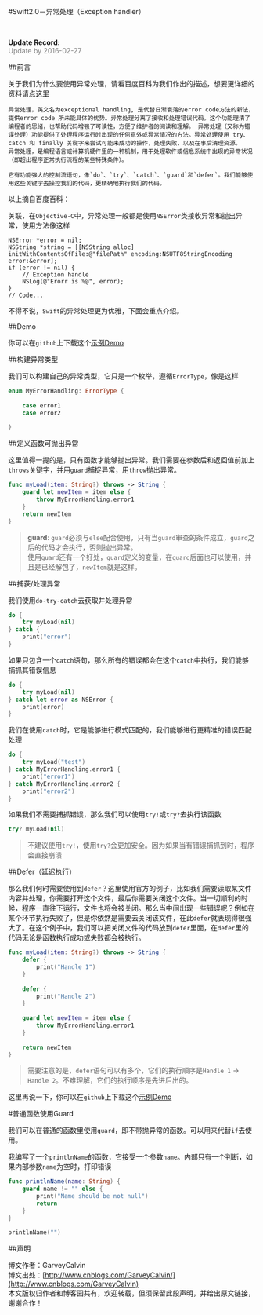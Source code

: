 #Swift2.0－异常处理（Exception handler）

<br>

**Update Record:**<br>
<span style="color: gray">Update by 2016-02-27</span>

##前言

关于我们为什么要使用异常处理，请看百度百科为我们作出的描述，想要更详细的资料请点[这里](http://baike.baidu.com/link?url=pgGvxSsSqeuz3OnQ7NrWkqYwZXtY9MVTeuhOZolRvcr2UQtCLzZHQ3Y-2lFpAxeCQURXjCLqqY84XX0VLs4zaa)

```
异常处理，英文名为exceptional handling, 是代替日渐衰落的error code方法的新法，提供error code 所未能具体的优势。异常处理分离了接收和处理错误代码。这个功能理清了编程者的思绪，也帮助代码增强了可读性，方便了维护者的阅读和理解。 异常处理（又称为错误处理）功能提供了处理程序运行时出现的任何意外或异常情况的方法。异常处理使用 try、catch 和 finally 关键字来尝试可能未成功的操作，处理失败，以及在事后清理资源。
异常处理，是编程语言或计算机硬件里的一种机制，用于处理软件或信息系统中出现的异常状况（即超出程序正常执行流程的某些特殊条件）。

它有功能强大的控制流语句，像`do`、`try`、`catch`、`guard`和`defer`。我们能够使用这些关键字去操控我们的代码，更精确地执行我们的代码。
```

以上摘自百度百科：


关联，在`Objective-C`中，异常处理一般都是使用`NSError`类接收异常和抛出异常，使用方法像这样

```objc
NSError *error = nil;
NSString *string = [[NSString alloc] initWithContentsOfFile:@"filePath" encoding:NSUTF8StringEncoding error:&error];
if (error != nil) {
    // Exception handle
    NSLog(@"Erorr is %@", error);
}
// Code...
```

不得不说，`Swift`的异常处理更为优雅，下面会重点介绍。

##Demo

你可以在`github`上下载这个[示例Demo](https://github.com/GarveyCalvin/Swift2.0-ExceptionHandler)

##构建异常类型

我们可以构建自己的异常类型，它只是一个枚举，遵循`ErrorType`，像是这样

```swift
enum MyErrorHandling: ErrorType {
    
    case error1
    case error2
    
}
```

##定义函数可抛出异常

这里值得一提的是，只有函数才能够抛出异常。我们需要在参数后和返回值前加上`throws`关键字，并用`guard`捕捉异常，用`throw`抛出异常。

```swift
func myLoad(item: String?) throws -> String {
    guard let newItem = item else {
        throw MyErrorHandling.error1
    }
    return newItem
}
```

> **guard**: `guard`必须与`else`配合使用，只有当`guard`审查的条件成立，`guard`之后的代码才会执行，否则抛出异常。<br>
> 使用`guard`还有一个好处，`guard`定义的变量，在`guard`后面也可以使用，并且是已经解包了，`newItem`就是这样。

##捕获/处理异常

我们使用`do-try-catch`去获取并处理异常

```swift
do {
    try myLoad(nil)
} catch {
    print("error")
}
```

如果只包含一个`catch`语句，那么所有的错误都会在这个`catch`中执行，我们能够捕抓其错误信息

```swift
do {
    try myLoad(nil)
} catch let error as NSError {
    print(error)
}
```

我们在使用`catch`时，它是能够进行模式匹配的，我们能够进行更精准的错误匹配处理

```swift
do {
    try myLoad("test")
} catch MyErrorHandling.error1 {
    print("error1")
} catch MyErrorHandling.error2 {
    print("error2")
}
```

如果我们不需要捕抓错误，那么我们可以使用`try!`或`try?`去执行该函数

```swift
try? myLoad(nil)
```

> 不建议使用`try!`，使用`try?`会更加安全。因为如果当有错误捕抓到时，程序会直接崩溃

##Defer（延迟执行）

那么我们何时需要使用到`defer`？这里使用官方的例子，比如我们需要读取某文件内容并处理，你需要打开这个文件，最后你需要关闭这个文件。当一切顺利的时候，程序一直往下运行，文件也将会被关闭。那么当中间出现一些错误呢？例如在某个环节执行失败了，但是你依然是需要去关闭该文件，在此`defer`就表现得很强大了。在这个例子中，我们可以把关闭文件的代码放到`defer`里面，在`defer`里的代码无论是函数执行成功或失败都会被执行。

```swift
func myLoad(item: String?) throws -> String {
    defer {
        print("Handle 1")
    }
    
    defer {
        print("Handle 2")
    }
    
    guard let newItem = item else {
        throw MyErrorHandling.error1
    }
    
    return newItem
}
```

> 需要注意的是，`defer`语句可以有多个，它们的执行顺序是`Handle 1` -> `Handle 2`。不难理解，它们的执行顺序是先进后出的。


这里再说一下，你可以在`github`上下载这个[示例Demo](https://github.com/GarveyCalvin/Swift2.0-ExceptionHandler)

#普通函数使用Guard

我们可以在普通的函数里使用`guard`，即不带抛异常的函数。可以用来代替`if`去使用。

我编写了一个`printlnName`的函数，它接受一个参数`name`。内部只有一个判断，如果内部参数`name`为空时，打印错误

```swift
func printlnName(name: String) {
    guard name != "" else {
        print("Name should be not null")
        return
    }
}

printlnName("")
```


##声明

博文作者：GarveyCalvin<br>
博文出处：[http://www.cnblogs.com/GarveyCalvin/](http://www.cnblogs.com/GarveyCalvin)<br>
本文版权归作者和博客园共有，欢迎转载，但须保留此段声明，并给出原文链接，谢谢合作！<br>